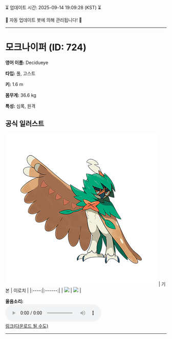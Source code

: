 
⏳ 업데이트 시간: 2025-09-14 19:09:28 (KST) ⏳

🤖 자동 업데이트 봇에 의해 관리됩니다! 🤖

---

# 모크나이퍼 (ID: 724)
**영어 이름:** Decidueye

**타입:** 풀, 고스트

**키:** 1.6 m

**몸무게:** 36.6 kg

**특성:** 심록, 원격

## 공식 일러스트
![](https://raw.githubusercontent.com/PokeAPI/sprites/master/sprites/pokemon/other/official-artwork/724.png)
| 기본 | 이로치 |
|:----:|:------:|
| <img src="http://play.pokemonshowdown.com/sprites/ani/decidueye.gif" width="200"> | <img src="http://play.pokemonshowdown.com/sprites/ani-shiny/decidueye.gif" width="200"> |

**울음소리:**<br><audio controls src="https://raw.githubusercontent.com/PokeAPI/cries/main/cries/pokemon/latest/724.ogg"></audio><br> [링크(다운로드 될 수도)](https://raw.githubusercontent.com/PokeAPI/cries/main/cries/pokemon/latest/724.ogg)


---

